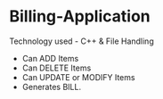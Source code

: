 # Billing-Application
Technology used - C++ & File Handling
* Can ADD Items
* Can DELETE Items
* Can UPDATE or MODIFY Items
* Generates BILL.
